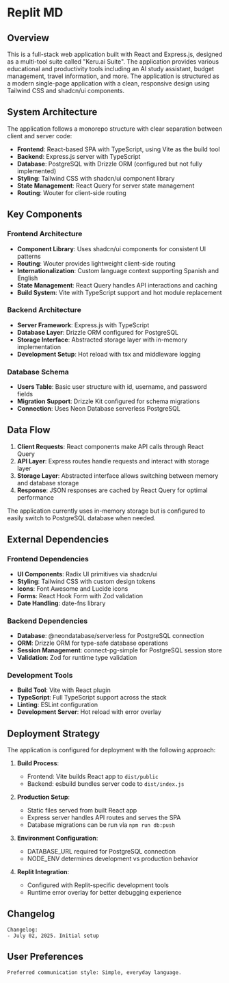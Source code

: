 # Replit MD

## Overview

This is a full-stack web application built with React and Express.js, designed as a multi-tool suite called "Keru.ai Suite". The application provides various educational and productivity tools including an AI study assistant, budget management, travel information, and more. The application is structured as a modern single-page application with a clean, responsive design using Tailwind CSS and shadcn/ui components.

## System Architecture

The application follows a monorepo structure with clear separation between client and server code:

- **Frontend**: React-based SPA with TypeScript, using Vite as the build tool
- **Backend**: Express.js server with TypeScript
- **Database**: PostgreSQL with Drizzle ORM (configured but not fully implemented)
- **Styling**: Tailwind CSS with shadcn/ui component library
- **State Management**: React Query for server state management
- **Routing**: Wouter for client-side routing

## Key Components

### Frontend Architecture
- **Component Library**: Uses shadcn/ui components for consistent UI patterns
- **Routing**: Wouter provides lightweight client-side routing
- **Internationalization**: Custom language context supporting Spanish and English
- **State Management**: React Query handles API interactions and caching
- **Build System**: Vite with TypeScript support and hot module replacement

### Backend Architecture
- **Server Framework**: Express.js with TypeScript
- **Database Layer**: Drizzle ORM configured for PostgreSQL
- **Storage Interface**: Abstracted storage layer with in-memory implementation
- **Development Setup**: Hot reload with tsx and middleware logging

### Database Schema
- **Users Table**: Basic user structure with id, username, and password fields
- **Migration Support**: Drizzle Kit configured for schema migrations
- **Connection**: Uses Neon Database serverless PostgreSQL

## Data Flow

1. **Client Requests**: React components make API calls through React Query
2. **API Layer**: Express routes handle requests and interact with storage layer
3. **Storage Layer**: Abstracted interface allows switching between memory and database storage
4. **Response**: JSON responses are cached by React Query for optimal performance

The application currently uses in-memory storage but is configured to easily switch to PostgreSQL database when needed.

## External Dependencies

### Frontend Dependencies
- **UI Components**: Radix UI primitives via shadcn/ui
- **Styling**: Tailwind CSS with custom design tokens
- **Icons**: Font Awesome and Lucide icons
- **Forms**: React Hook Form with Zod validation
- **Date Handling**: date-fns library

### Backend Dependencies
- **Database**: @neondatabase/serverless for PostgreSQL connection
- **ORM**: Drizzle ORM for type-safe database operations
- **Session Management**: connect-pg-simple for PostgreSQL session store
- **Validation**: Zod for runtime type validation

### Development Tools
- **Build Tool**: Vite with React plugin
- **TypeScript**: Full TypeScript support across the stack
- **Linting**: ESLint configuration
- **Development Server**: Hot reload with error overlay

## Deployment Strategy

The application is configured for deployment with the following approach:

1. **Build Process**: 
   - Frontend: Vite builds React app to `dist/public`
   - Backend: esbuild bundles server code to `dist/index.js`

2. **Production Setup**:
   - Static files served from built React app
   - Express server handles API routes and serves the SPA
   - Database migrations can be run via `npm run db:push`

3. **Environment Configuration**:
   - DATABASE_URL required for PostgreSQL connection
   - NODE_ENV determines development vs production behavior

4. **Replit Integration**:
   - Configured with Replit-specific development tools
   - Runtime error overlay for better debugging experience

## Changelog

```
Changelog:
- July 02, 2025. Initial setup
```

## User Preferences

```
Preferred communication style: Simple, everyday language.
```